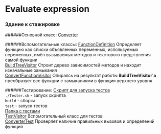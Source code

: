 # Evaluate expression
### Здание к стажировке
######Основной класс:
[Converter](https://github.com/tihonovcore/closureConversion/blob/master/src/closureConversion/Converter.java "Converter")

######Вспомогательные классы:
[FunctionDefinition](https://github.com/tihonovcore/closureConversion/blob/master/src/closureConversion/FunctionDefinition.java "FunctionDefinition")
Определяет функцию как списки объявленных переменных, используемых переменных, имён вызываемых методов и текстового предствления самой функции<br>
[BuildTreeVisitor](https://github.com/tihonovcore/closureConversion/blob/master/src/closureConversion/BuildTreeVisitor.java "BTV")
Строит дерево зависимостей методов и находит изначальные замыкания<br>
[ConvertFunctionVisitor](https://github.com/tihonovcore/closureConversion/blob/master/src/closureConversion/ConvertFunctionVisitor.java "CFV")
Опираясь на результат работы **BuildTreeVisitor'a** преобразует все функции с замыканиями в функции верхнего уровня<br>

######Тестирование:
[Скрипт для запуска тестов](https://github.com/tihonovcore/closureConversion/tree/master/src/Tester.sh "Tester.sh") <br>
<code>./Tester.sh</code> - запуск скрипта<br>
<code>build</code> - сборка<br>
<code>test</code> - запуск тестов<br>
[Папка с тестами](https://github.com/tihonovcore/closureConversion/tree/master/src/closureConversion/tests/scripts "Тесты")<br>
[TestVisitor](https://github.com/tihonovcore/closureConversion/blob/master/src/closureConversion/tests/TestVisitor.java "TestVisitor") 
Вспомогательный класс для тестов<br>
[ConverterTest](https://github.com/tihonovcore/closureConversion/blob/master/src/closureConversion/tests/ConverterTest.java "ConverterTest")
Проверяет наличие правильных вызовов и определений функций  